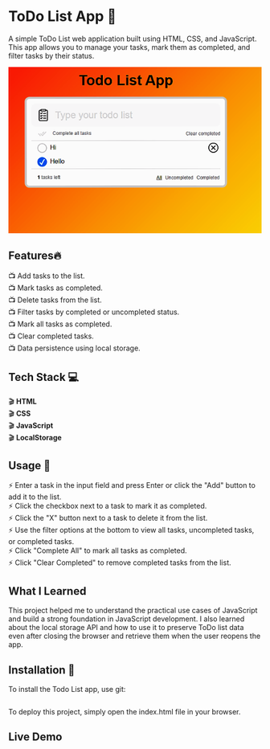 # ToDo List App :pushpin:
A simple ToDo List web application built using HTML, CSS, and JavaScript. 
This app allows you to manage your tasks, mark them as completed, and filter tasks by their status.

<img src="/ToDo Image.png">


## Features:fire:
:tv:  Add tasks to the list.<br>
:tv:  Mark tasks as completed.<br>
:tv:  Delete tasks from the list.<br>
:tv:  Filter tasks by completed or uncompleted status.<br>
:tv:  Mark all tasks as completed.<br>
:tv:  Clear completed tasks.<br>
:tv:  Data persistence using local storage.<br>
  
## Tech Stack :computer:
:clapper: **HTML** <br>
:clapper: **CSS** <br>
:clapper: **JavaScript** <br>
:clapper: **LocalStorage** <br>

## Usage :pencil:
:zap:  Enter a task in the input field and press Enter or click the "Add" button to add it to the list.<br>
:zap:  Click the checkbox next to a task to mark it as completed.<br>
:zap:  Click the "X" button next to a task to delete it from the list.<br>
:zap:  Use the filter options at the bottom to view all tasks, uncompleted tasks, or completed tasks.<br>
:zap:  Click "Complete All" to mark all tasks as completed.<br>
:zap:  Click "Clear Completed" to remove completed tasks from the list.<br>

## What I Learned
This project helped me to understand the practical use cases of JavaScript and build a strong foundation in JavaScript development. I also learned about the local storage API and how to use it to preserve ToDo list data even after closing the browser and retrieve them when the user reopens the app.

## Installation :notebook:
To install the Todo List app, use git:
```

```
To deploy this project, simply open the index.html file in your browser.

## Live Demo
```
```
